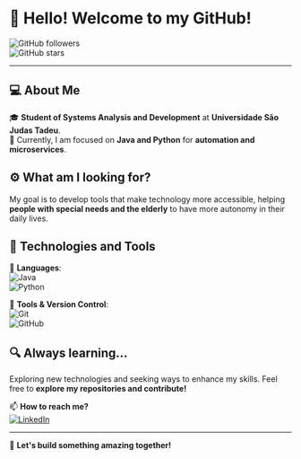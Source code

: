 # 👋 Hello! Welcome to my GitHub!

![GitHub followers](https://img.shields.io/github/followers/GuilhermeSilvaRocha?style=social)  
![GitHub stars](https://img.shields.io/github/stars/GuilhermeSilvaRocha?style=social)  

---

## 💻 About Me  
🎓 **Student of Systems Analysis and Development** at **Universidade São Judas Tadeu**.  
🔧 Currently, I am focused on **Java and Python** for **automation and microservices**.  

## ⚙️ What am I looking for?  
My goal is to develop tools that make technology more accessible, helping **people with special needs and the elderly** to have more autonomy in their daily lives.  

## 🚀 Technologies and Tools  
📌 **Languages**:  
![Java](https://img.shields.io/badge/Java-%23ED8B00.svg?style=for-the-badge&logo=openjdk&logoColor=white)  
![Python](https://img.shields.io/badge/Python-3776AB?style=for-the-badge&logo=python&logoColor=white)  

📌 **Tools & Version Control**:  
![Git](https://img.shields.io/badge/Git-F05032?style=for-the-badge&logo=git&logoColor=white)  
![GitHub](https://img.shields.io/badge/GitHub-181717?style=for-the-badge&logo=github&logoColor=white)  

## 🔍 Always learning...  
Exploring new technologies and seeking ways to enhance my skills. Feel free to **explore my repositories and contribute!**  

📫 **How to reach me?**  
[![LinkedIn](https://img.shields.io/badge/LinkedIn-0A66C2?style=for-the-badge&logo=linkedin&logoColor=white)](https://www.linkedin.com/in/guilherme-silva-rocha-39638b274)  

---

🚀 **Let's build something amazing together!**